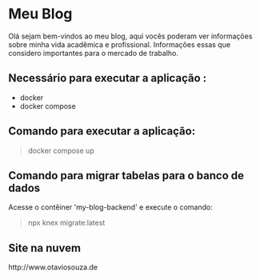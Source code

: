 <h1> Meu Blog </h1>

<p> Olá sejam bem-vindos ao meu blog, aqui vocês poderam ver informações sobre minha vida acadêmica e profissional. Informações essas que considero importantes para o mercado de trabalho. </p>

<h2> Necessário para executar a aplicação :</h2>
<ul>
    <li> docker </li>
    <li> docker compose </li>
</ul>

<h2> Comando para executar a aplicação: </h2>
<blockquote> docker compose up </blockquote>

<h2> Comando para migrar tabelas para o banco de dados </h2>
<p> Acesse o contêiner 'my-blog-backend' e execute o comando: </p>
<blockquote> npx knex migrate:latest </blockquote>

<h2> Site na nuvem </h2>
<a> http://www.otaviosouza.de </a>
